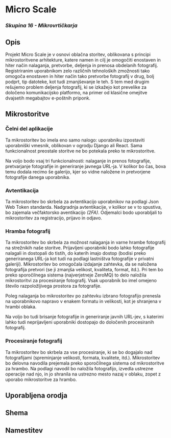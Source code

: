 # Micro Scale
### *Skupina 16 - Mikrovrtičkarja*

## Opis
Projekt Micro Scale je v osnovi oblačna storitev, oblikovana s principi mikrostoritvene arhitekture, katere namen in cilj je omogočiti enostaven in hiter način nalaganja, pretvorbe, deljenja in prenosa obdelanih fotografij. Registriranim uporabnikom zelo različnih tehnoloških zmožnosti tako omogoča enostaven in hiter način tako pretvorbe fotografij v drug, bolj podprt, tip datoteke, kot tudi zmanjševanje le teh. S tem med drugim rešujemo problem deljenja fotografij, ki se izkažejo kot prevelike za določeno komunikacijsko platformo, na primer od klasične omejitve dvajsetih megabajtov e-poštnih priponk.

## Mikrostoritve
### Čelni del aplikacije
Ta mikrostoritev bo imela eno samo nalogo: uporabniku izpostaviti uporabniški vmesnik,
oblikovan v ogrodju Django ali React. Sama funkcionalnost preostale storitve ne bo potekala preko te mikrostoritve.

Na voljo bodo vsaj tri funkcionalnosti: nalaganje in prenos fotografije, pretvarjanje fotografije in generiranje javnega URL-ja. V kolikor bo čas, bova temu dodala recimo še galerijo, kjer so vidne naložene in pretvorjene fotografije danega uporabnika.

### Avtentikacija
Ta mikrostoritev bo skrbela za avtentikacijo uporabnikov na podlagi Json Web Token standarda. Nadgradnja avtentikacije, v kolikor se v to spustiva, bo zajemala večfaktorsko aventikacijo *(2FA)*.
Odjemalci bodo uporabljali to mikrostoritev za registracijo, prijavo in odjavo.

### Hramba fotografij
Ta mikrostoritev bo skrbela za možnost nalaganja in varne hrambe fotografij na strežnikih naše storitve. Prijavljeni uporabniki bodo lahko fotografije nalagali in dostopali do tistih, do katerih imajo dostop (bodisi preko generiranega URL-ja kot tudi na podlagi lastništva fotografije v privatni galeriji). Mikrostoritev bo omogočala izdajanje zahtevka, da se naložena fotografija pretvori (se ji zmanjša velikost, kvaliteta, format, itd.). Pri tem bo preko sporočilnega sistema (najverjetneje ZeroMQ) to delo naložila mikrostoritvi za procesiranje fotografij. Vsak uporabnik bo imel omejeno število razpoložljivega prostora za fotografije.

Poleg nalaganja bo mikrostoritev po zahtevku izbrano fotografijo prenesla na uporabnikovo napravo v enakem formatu in velikosti, kot je shranjena v hrambi oblaka.

Na voljo bo tudi brisanje fotografije in generiranje javnih URL-jev, s katerimi lahko tudi neprijavljeni uporabniki dostopajo do določenih procesiranih fotografij.

### Procesiranje fotografij
Ta mikrostoritev bo skrbela za vse procesiranje, ki se bo dogajalo nad fotografijami (spreminjanje velikosti, formata, kvalitete, itd.). Mikrostoritev bo delovna navodila prejemala preko sporočilnega sistema od mikrostoritve za hrambo. Na podlagi navodil bo naložila fotografijo, izvedla ustrezne operacije nad njo, in jo shranila na ustrezno mesto nazaj v oblaku, zopet z uporabo mikrostoritve za hrambo.

## Uporabljena orodja

## Shema

## Namestitev

